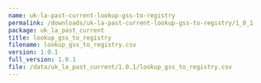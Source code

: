 ```yaml
---
name: uk-la-past-current-lookup-gss-to-registry
permalink: /downloads/uk-la-past-current-lookup-gss-to-registry/1_0_1
package: uk_la_past_current
title: lookup_gss_to_registry
filename: lookup_gss_to_registry.csv
version: 1.0.1
full_version: 1.0.1
file: /data/uk_la_past_current/1.0.1/lookup_gss_to_registry.csv
---
```

